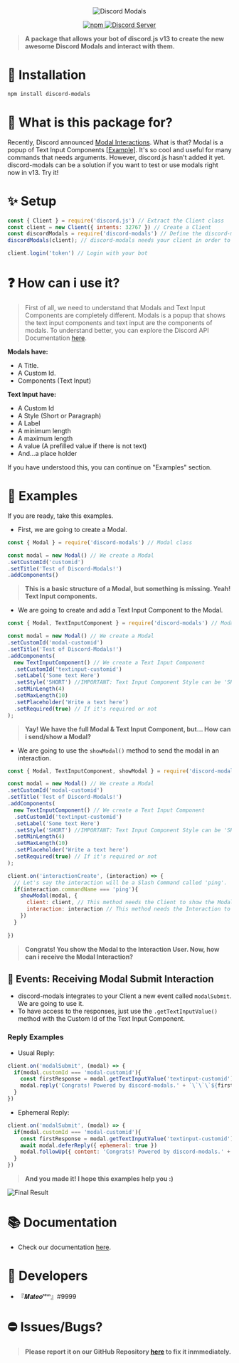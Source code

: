 <div align="center">
  <img src="https://cdn.discordapp.com/attachments/910547379617402960/942871547268436088/Discord-Modals.png" alt="Discord Modals" />
  <p align="center">
  <a href="https://www.npmjs.com/package/discord-modals">
    <img src="https://img.shields.io/npm/dt/discord-modals?style=for-the-badge" alt="npm" />
  </a>

  <a href="https://discord.gg/dscbots">
    <img src="https://img.shields.io/discord/852531635252494346?color=5865F2&label=Discord Server&style=for-the-badge" alt="Discord Server" />
  </a>
</p>

</div>

> **A package that allows your bot of discord.js v13 to create the new awesome Discord Modals and interact with them.**

# 🔎 Installation

```sh
npm install discord-modals
```

# 🔮 What is this package for?

Recently, Discord announced [Modal Interactions](https://discord.com/developers/docs/interactions/receiving-and-responding#interaction-response-object-modal). What is that? Modal is a popup of Text Input Components [[Example]](https://media.discordapp.net/attachments/910547379617402960/942881133379612682/Modals_Test.png?width=881&height=559). It's so cool and useful for many commands that needs arguments. However, discord.js hasn't added it yet. discord-modals can be a solution if you want to test or use modals right now in v13. Try it!

# ✨ Setup

```js
const { Client } = require('discord.js') // Extract the Client class
const client = new Client({ intents: 32767 }) // Create a Client
const discordModals = require('discord-modals') // Define the discord-modals package!
discordModals(client); // discord-modals needs your client in order to interact with modals

client.login('token') // Login with your bot
```

# ❓ How can i use it?

> First of all, we need to understand that Modals and Text Input Components are completely different. Modals is a popup that shows the text input components and text input are the components of modals. To understand better, you can explore the Discord API Documentation [here](https://discord.com/developers/docs/interactions/message-components#text-inputs).

**Modals have:**
- A Title.
- A Custom Id.
- Components (Text Input)

**Text Input have:**
- A Custom Id
- A Style (Short or Paragraph)
- A Label
- A minimum length
- A maximum length
- A value (A prefilled value if there is not text)
- And...a place holder

If you have understood this, you can continue on "Examples" section.

# 📜 Examples

If you are ready, take this examples.

- First, we are going to create a Modal.

```js
const { Modal } = require('discord-modals') // Modal class

const modal = new Modal() // We create a Modal
.setCustomId('customid')
.setTitle('Test of Discord-Modals!')
.addComponents()
```
> **This is a basic structure of a Modal, but something is missing. Yeah! Text Input components.**

- We are going to create and add a Text Input Component to the Modal.

```js
const { Modal, TextInputComponent } = require('discord-modals') // Modal and TextInputComponent class

const modal = new Modal() // We create a Modal
.setCustomId('modal-customid')
.setTitle('Test of Discord-Modals!')
.addComponents(
  new TextInputComponent() // We create a Text Input Component
  .setCustomId('textinput-customid')
  .setLabel('Some text Here')
  .setStyle('SHORT') //IMPORTANT: Text Input Component Style can be 'SHORT' or 'LONG'
  .setMinLength(4)
  .setMaxLength(10)
  .setPlaceholder('Write a text here')
  .setRequired(true) // If it's required or not
);
```

> **Yay! We have the full Modal & Text Input Component, but... How can i send/show a Modal?**

- We are going to use the `showModal()` method to send the modal in an interaction.

```js
const { Modal, TextInputComponent, showModal } = require('discord-modals') // Now we extract the showModal method

const modal = new Modal() // We create a Modal
.setCustomId('modal-customid')
.setTitle('Test of Discord-Modals!')
.addComponents(
  new TextInputComponent() // We create a Text Input Component
  .setCustomId('textinput-customid')
  .setLabel('Some text Here')
  .setStyle('SHORT') //IMPORTANT: Text Input Component Style can be 'SHORT' or 'LONG'
  .setMinLength(4)
  .setMaxLength(10)
  .setPlaceholder('Write a text here')
  .setRequired(true) // If it's required or not
);

client.on('interactionCreate', (interaction) => {
  // Let's say the interaction will be a Slash Command called 'ping'.
  if(interaction.commandName === 'ping'){
    showModal(modal, {
      client: client, // This method needs the Client to show the Modal through the Discord API.
      interaction: interaction // This method needs the Interaction to show the Modal with the Interaction ID & Token.
    })
  }
  
})

```

> **Congrats! You show the Modal to the Interaction User. Now, how can i receive the Modal Interaction?**

## 📢 Events: Receiving Modal Submit Interaction

- discord-modals integrates to your Client a new event called `modalSubmit`. We are going to use it.
- To have access to the responses, just use the `.getTextInputValue()` method with the Custom Id of the Text Input Component.

### Reply Examples

- Usual Reply:

```js
client.on('modalSubmit', (modal) => {
  if(modal.customId === 'modal-customid'){
    const firstResponse = modal.getTextInputValue('textinput-customid')
    modal.reply('Congrats! Powered by discord-modals.' + `\`\`\`${firstResponse}\`\`\``)
  }  
})
```

- Ephemeral Reply:

```js
client.on('modalSubmit', (modal) => {
  if(modal.customId === 'modal-customid'){
    const firstResponse = modal.getTextInputValue('textinput-customid')
    await modal.deferReply({ ephemeral: true })
    modal.followUp({ content: 'Congrats! Powered by discord-modals.' + `\`\`\`${firstResponse}\`\`\``, ephemeral: true })
  }  
})
```

> **And you made it! I hope this examples help you :)**

![Final Result](https://cdn.discordapp.com/attachments/910547379617402960/943208236478247032/Discord-Modals-Test.gif)

# 📚 Documentation
- Check our documentation [here](https://github.com/Mateo-tem/discord-modals/blob/master/DOCS.md).

# 🔨 Developers
- 『𝑴𝒂𝒕𝒆𝒐ᵗᵉᵐ』#9999

# ⛔ Issues/Bugs?
> **Please report it on our GitHub Repository [here](https://github.com/Mateo-tem/discord-modals/issues) to fix it inmmediately.**